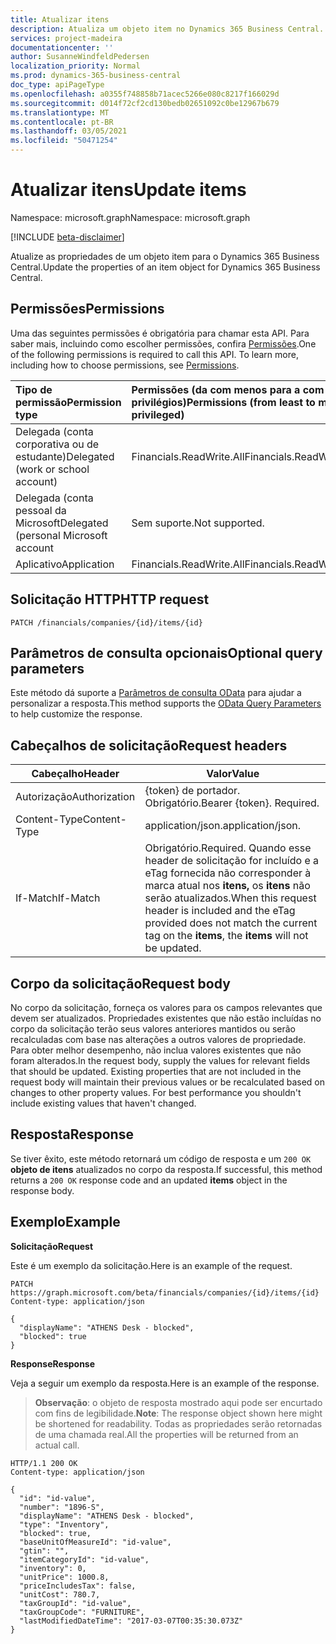 ```yaml
---
title: Atualizar itens
description: Atualiza um objeto item no Dynamics 365 Business Central.
services: project-madeira
documentationcenter: ''
author: SusanneWindfeldPedersen
localization_priority: Normal
ms.prod: dynamics-365-business-central
doc_type: apiPageType
ms.openlocfilehash: a0355f748858b71acec5266e080c8217f166029d
ms.sourcegitcommit: d014f72cf2cd130bedb02651092c0be12967b679
ms.translationtype: MT
ms.contentlocale: pt-BR
ms.lasthandoff: 03/05/2021
ms.locfileid: "50471254"
---
```

# <a name="update-items"></a><span data-ttu-id="c9848-103">Atualizar itens</span><span class="sxs-lookup"><span data-stu-id="c9848-103">Update items</span></span>

<span data-ttu-id="c9848-104">Namespace: microsoft.graph</span><span class="sxs-lookup"><span data-stu-id="c9848-104">Namespace: microsoft.graph</span></span>

[!INCLUDE [beta-disclaimer](../../includes/beta-disclaimer.md)]

<span data-ttu-id="c9848-105">Atualize as propriedades de um objeto item para o Dynamics 365 Business Central.</span><span class="sxs-lookup"><span data-stu-id="c9848-105">Update the properties of an item object for Dynamics 365 Business Central.</span></span>

## <a name="permissions"></a><span data-ttu-id="c9848-106">Permissões</span><span class="sxs-lookup"><span data-stu-id="c9848-106">Permissions</span></span>
<span data-ttu-id="c9848-p101">Uma das seguintes permissões é obrigatória para chamar esta API. Para saber mais, incluindo como escolher permissões, confira [Permissões](/graph/permissions-reference).</span><span class="sxs-lookup"><span data-stu-id="c9848-p101">One of the following permissions is required to call this API. To learn more, including how to choose permissions, see [Permissions](/graph/permissions-reference).</span></span>

|<span data-ttu-id="c9848-109">Tipo de permissão</span><span class="sxs-lookup"><span data-stu-id="c9848-109">Permission type</span></span> |<span data-ttu-id="c9848-110">Permissões (da com menos para a com mais privilégios)</span><span class="sxs-lookup"><span data-stu-id="c9848-110">Permissions (from least to most privileged)</span></span>|
|:---------------|:------------------------------------------|
|<span data-ttu-id="c9848-111">Delegada (conta corporativa ou de estudante)</span><span class="sxs-lookup"><span data-stu-id="c9848-111">Delegated (work or school account)</span></span>|<span data-ttu-id="c9848-112">Financials.ReadWrite.All</span><span class="sxs-lookup"><span data-stu-id="c9848-112">Financials.ReadWrite.All</span></span> |
|<span data-ttu-id="c9848-113">Delegada (conta pessoal da Microsoft</span><span class="sxs-lookup"><span data-stu-id="c9848-113">Delegated (personal Microsoft account</span></span>|<span data-ttu-id="c9848-114">Sem suporte.</span><span class="sxs-lookup"><span data-stu-id="c9848-114">Not supported.</span></span>|
|<span data-ttu-id="c9848-115">Aplicativo</span><span class="sxs-lookup"><span data-stu-id="c9848-115">Application</span></span>|<span data-ttu-id="c9848-116">Financials.ReadWrite.All</span><span class="sxs-lookup"><span data-stu-id="c9848-116">Financials.ReadWrite.All</span></span>|

## <a name="http-request"></a><span data-ttu-id="c9848-117">Solicitação HTTP</span><span class="sxs-lookup"><span data-stu-id="c9848-117">HTTP request</span></span>
```
PATCH /financials/companies/{id}/items/{id}
```

## <a name="optional-query-parameters"></a><span data-ttu-id="c9848-118">Parâmetros de consulta opcionais</span><span class="sxs-lookup"><span data-stu-id="c9848-118">Optional query parameters</span></span>
<span data-ttu-id="c9848-119">Este método dá suporte a [Parâmetros de consulta OData](/graph/query-parameters) para ajudar a personalizar a resposta.</span><span class="sxs-lookup"><span data-stu-id="c9848-119">This method supports the [OData Query Parameters](/graph/query-parameters) to help customize the response.</span></span>

## <a name="request-headers"></a><span data-ttu-id="c9848-120">Cabeçalhos de solicitação</span><span class="sxs-lookup"><span data-stu-id="c9848-120">Request headers</span></span>
|<span data-ttu-id="c9848-121">Cabeçalho</span><span class="sxs-lookup"><span data-stu-id="c9848-121">Header</span></span>       |<span data-ttu-id="c9848-122">Valor</span><span class="sxs-lookup"><span data-stu-id="c9848-122">Value</span></span>                    |
|-------------|-------------------------|
|<span data-ttu-id="c9848-123">Autorização</span><span class="sxs-lookup"><span data-stu-id="c9848-123">Authorization</span></span>|<span data-ttu-id="c9848-p102">{token} de portador. Obrigatório.</span><span class="sxs-lookup"><span data-stu-id="c9848-p102">Bearer {token}. Required.</span></span>|
|<span data-ttu-id="c9848-126">Content-Type</span><span class="sxs-lookup"><span data-stu-id="c9848-126">Content-Type</span></span> |<span data-ttu-id="c9848-127">application/json.</span><span class="sxs-lookup"><span data-stu-id="c9848-127">application/json.</span></span>        |
|<span data-ttu-id="c9848-128">If-Match</span><span class="sxs-lookup"><span data-stu-id="c9848-128">If-Match</span></span>     |<span data-ttu-id="c9848-129">Obrigatório.</span><span class="sxs-lookup"><span data-stu-id="c9848-129">Required.</span></span> <span data-ttu-id="c9848-130">Quando esse header de solicitação for incluído e a eTag fornecida não corresponder à marca atual nos **itens,** os **itens** não serão atualizados.</span><span class="sxs-lookup"><span data-stu-id="c9848-130">When this request header is included and the eTag provided does not match the current tag on the **items**, the **items** will not be updated.</span></span> |

## <a name="request-body"></a><span data-ttu-id="c9848-131">Corpo da solicitação</span><span class="sxs-lookup"><span data-stu-id="c9848-131">Request body</span></span>
<span data-ttu-id="c9848-p104">No corpo da solicitação, forneça os valores para os campos relevantes que devem ser atualizados. Propriedades existentes que não estão incluídas no corpo da solicitação terão seus valores anteriores mantidos ou serão recalculadas com base nas alterações a outros valores de propriedade. Para obter melhor desempenho, não inclua valores existentes que não foram alterados.</span><span class="sxs-lookup"><span data-stu-id="c9848-p104">In the request body, supply the values for relevant fields that should be updated. Existing properties that are not included in the request body will maintain their previous values or be recalculated based on changes to other property values. For best performance you shouldn't include existing values that haven't changed.</span></span>

## <a name="response"></a><span data-ttu-id="c9848-135">Resposta</span><span class="sxs-lookup"><span data-stu-id="c9848-135">Response</span></span>
<span data-ttu-id="c9848-136">Se tiver êxito, este método retornará um código de resposta e um `200 OK` **objeto de itens** atualizados no corpo da resposta.</span><span class="sxs-lookup"><span data-stu-id="c9848-136">If successful, this method returns a `200 OK` response code and an updated **items** object in the response body.</span></span>

## <a name="example"></a><span data-ttu-id="c9848-137">Exemplo</span><span class="sxs-lookup"><span data-stu-id="c9848-137">Example</span></span>
<span data-ttu-id="c9848-138">**Solicitação**</span><span class="sxs-lookup"><span data-stu-id="c9848-138">**Request**</span></span>

<span data-ttu-id="c9848-139">Este é um exemplo da solicitação.</span><span class="sxs-lookup"><span data-stu-id="c9848-139">Here is an example of the request.</span></span>
```http
PATCH https://graph.microsoft.com/beta/financials/companies/{id}/items/{id}
Content-type: application/json

{
  "displayName": "ATHENS Desk - blocked",
  "blocked": true
}
```

<span data-ttu-id="c9848-140">**Response**</span><span class="sxs-lookup"><span data-stu-id="c9848-140">**Response**</span></span>

<span data-ttu-id="c9848-141">Veja a seguir um exemplo da resposta.</span><span class="sxs-lookup"><span data-stu-id="c9848-141">Here is an example of the response.</span></span> 

> <span data-ttu-id="c9848-142">**Observação**: o objeto de resposta mostrado aqui pode ser encurtado com fins de legibilidade.</span><span class="sxs-lookup"><span data-stu-id="c9848-142">**Note**: The response object shown here might be shortened for readability.</span></span> <span data-ttu-id="c9848-143">Todas as propriedades serão retornadas de uma chamada real.</span><span class="sxs-lookup"><span data-stu-id="c9848-143">All the properties will be returned from an actual call.</span></span>

```http
HTTP/1.1 200 OK
Content-type: application/json

{
  "id": "id-value",
  "number": "1896-S",
  "displayName": "ATHENS Desk - blocked",
  "type": "Inventory",
  "blocked": true,
  "baseUnitOfMeasureId": "id-value", 
  "gtin": "",
  "itemCategoryId": "id-value",
  "inventory": 0,
  "unitPrice": 1000.8,
  "priceIncludesTax": false,
  "unitCost": 780.7,
  "taxGroupId": "id-value",
  "taxGroupCode": "FURNITURE",
  "lastModifiedDateTime": "2017-03-07T00:35:30.073Z"
}

```




